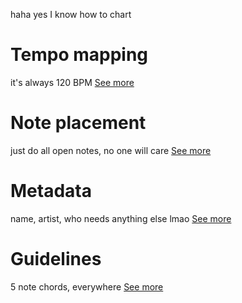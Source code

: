 <!-- TITLE: Charting -->
<!-- SUBTITLE: This is all the theory that goes behind charting -->

haha yes I know how to chart

# Tempo mapping

it's always 120 BPM
[See more](charting/tempo-mapping)

# Note placement

just do all open notes, no one will care
[See more](charting/note-placement)

# Metadata

name, artist, who needs anything else lmao
[See more](charting/metadata)

# Guidelines

5 note chords, everywhere
[See more](charting/guidelines)